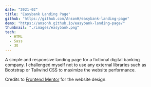 ```yaml
---
date: "2021-02"
title: "Easybank Landing Page"
github: "https://github.com/AnsonH/easybank-landing-page"
demo: "https://ansonh.github.io/easybank-landing-page/"
thumbnail: "./images/easybank.png"
tech:
  - HTML
  - Sass
  - JS
---
```


A simple and responsive landing page for a fictional digital banking company. I challenged myself not to use any external libraries such as Bootstrap or Tailwind CSS to maximize the website performance.

Credits to [Frontend Mentor](https://www.frontendmentor.io/challenges/easybank-landing-page-WaUhkoDN) for the website design.
